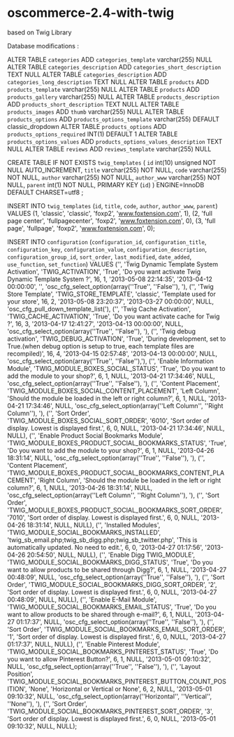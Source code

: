 oscommerce-2.4-with-twig
========================

based on Twig Library

Database modifications :

ALTER TABLE `categories` ADD `categories_template` varchar(255) NULL 
ALTER TABLE `categories_description` ADD `categories_short_description` TEXT NULL 
ALTER TABLE `categories_description` ADD `categories_long_description` TEXT NULL 
ALTER TABLE `products` ADD `products_template` varchar(255) NULL 
ALTER TABLE `products` ADD `products_gallery` varchar(255) NULL 
ALTER TABLE `products_description` ADD `products_short_description` TEXT NULL 
ALTER TABLE `products_images` ADD `thumb` varchar(255) NULL 
ALTER TABLE `products_options` ADD `products_options_template` varchar(255) DEFAULT classic_dropdown
ALTER TABLE `products_options` ADD `products_options_required` INT(1) DEFAULT 1
ALTER TABLE `products_options_values` ADD `products_options_values_description` TEXT NULL
ALTER TABLE `reviews` ADD `reviews_template` varchar(255) NULL 

CREATE TABLE IF NOT EXISTS `twig_templates` (
  `id` int(10) unsigned NOT NULL AUTO_INCREMENT,
  `title` varchar(255) NOT NULL,
  `code` varchar(255) NOT NULL,
  `author` varchar(255) NOT NULL,
  `author_www` varchar(255) NOT NULL,
  `parent` int(1) NOT NULL,
  PRIMARY KEY (`id`)
) ENGINE=InnoDB  DEFAULT CHARSET=utf8 ;

INSERT INTO `twig_templates` (`id`, `title`, `code`, `author`, `author_www`, `parent`) VALUES
(1, 'classic', 'classic', 'foxp2', 'www.foxtension.com', 1),
(2, 'full page center', 'fullpagecenter', 'foxp2', 'www.foxtension.com', 0),
(3, 'full page', 'fullpage', 'foxp2', 'www.foxtension.com', 0);

INSERT INTO `configuration` (`configuration_id`, `configuration_title`, `configuration_key`, `configuration_value`, `configuration_description`, `configuration_group_id`, `sort_order`, `last_modified`, `date_added`, `use_function`, `set_function`) VALUES
('', 'Twig Dynamic Template System Activation', 'TWIG_ACTIVATION', 'True', 'Do you want activate Twig Dynamic Template System ?', 16, 1, '2013-05-08 22:14:35', '2013-04-12 00:00:00', '', 'osc_cfg_select_option(array(''True'', ''False''), '),
('', 'Twig Store Template', 'TWIG_STORE_TEMPLATE', 'classic', 'Template used for your store', 16, 2, '2013-05-08 23:20:37', '2013-03-27 00:00:00', NULL, 'osc_cfg_pull_down_template_list('),
('', 'Twig Cache Activation', 'TWIG_CACHE_ACTIVATION', 'True', 'Do you want activate cache for Twig ?', 16, 3, '2013-04-17 12:41:27', '2013-04-13 00:00:00', NULL, 'osc_cfg_select_option(array(''True'', ''False''), '),
('', 'Twig debug activation', 'TWIG_DEBUG_ACTIVATION', 'True', 'During development, set to True.(when debug option is setup to true, each template files are recompiled)', 16, 4, '2013-04-15 02:57:48', '2013-04-13 00:00:00', NULL, 'osc_cfg_select_option(array(''True'', ''False''),'),
('', 'Enable Information Module', 'TWIG_MODULE_BOXES_SOCIAL_STATUS', 'True', 'Do you want to add the module to your shop?', 6, 1, NULL, '2013-04-21 17:34:46', NULL, 'osc_cfg_select_option(array(''True'', ''False''), '),
('', 'Content Placement', 'TWIG_MODULE_BOXES_SOCIAL_CONTENT_PLACEMENT', 'Left Column', 'Should the module be loaded in the left or right column?', 6, 1, NULL, '2013-04-21 17:34:46', NULL, 'osc_cfg_select_option(array(''Left Column'', ''Right Column''), '),
('', 'Sort Order', 'TWIG_MODULE_BOXES_SOCIAL_SORT_ORDER', '6010', 'Sort order of display. Lowest is displayed first.', 6, 0, NULL, '2013-04-21 17:34:46', NULL, NULL),
('', 'Enable Product Social Bookmarks Module', 'TWIG_MODULE_BOXES_PRODUCT_SOCIAL_BOOKMARKS_STATUS', 'True', 'Do you want to add the module to your shop?', 6, 1, NULL, '2013-04-26 18:31:14', NULL, 'osc_cfg_select_option(array(''True'', ''False''), '),
('', 'Content Placement', 'TWIG_MODULE_BOXES_PRODUCT_SOCIAL_BOOKMARKS_CONTENT_PLACEMENT', 'Right Column', 'Should the module be loaded in the left or right column?', 6, 1, NULL, '2013-04-26 18:31:14', NULL, 'osc_cfg_select_option(array(''Left Column'', ''Right Column''), '),
('', 'Sort Order', 'TWIG_MODULE_BOXES_PRODUCT_SOCIAL_BOOKMARKS_SORT_ORDER', '7010', 'Sort order of display. Lowest is displayed first.', 6, 0, NULL, '2013-04-26 18:31:14', NULL, NULL),
('', 'Installed Modules', 'TWIG_MODULE_SOCIAL_BOOKMARKS_INSTALLED', 'twig_sb_email.php;twig_sb_digg.php;twig_sb_twitter.php', 'This is automatically updated. No need to edit.', 6, 0, '2013-04-27 01:17:56', '2013-04-26 20:54:50', NULL, NULL),
('', 'Enable Digg TWIG_MODULE', 'TWIG_MODULE_SOCIAL_BOOKMARKS_DIGG_STATUS', 'True', 'Do you want to allow products to be shared through Digg?', 6, 1, NULL, '2013-04-27 00:48:09', NULL, 'osc_cfg_select_option(array(''True'', ''False''), '),
('', 'Sort Order', 'TWIG_MODULE_SOCIAL_BOOKMARKS_DIGG_SORT_ORDER', '2', 'Sort order of display. Lowest is displayed first.', 6, 0, NULL, '2013-04-27 00:48:09', NULL, NULL),
('', 'Enable E-Mail Module', 'TWIG_MODULE_SOCIAL_BOOKMARKS_EMAIL_STATUS', 'True', 'Do you want to allow products to be shared through e-mail?', 6, 1, NULL, '2013-04-27 01:17:37', NULL, 'osc_cfg_select_option(array(''True'', ''False''), '),
('', 'Sort Order', 'TWIG_MODULE_SOCIAL_BOOKMARKS_EMAIL_SORT_ORDER', '1', 'Sort order of display. Lowest is displayed first.', 6, 0, NULL, '2013-04-27 01:17:37', NULL, NULL),
('', 'Enable Pinterest Module', 'TWIG_MODULE_SOCIAL_BOOKMARKS_PINTEREST_STATUS', 'True', 'Do you want to allow Pinterest Button?', 6, 1, NULL, '2013-05-01 09:10:32', NULL, 'osc_cfg_select_option(array(''True'', ''False''), '),
('', 'Layout Position', 'TWIG_MODULE_SOCIAL_BOOKMARKS_PINTEREST_BUTTON_COUNT_POSITION', 'None', 'Horizontal or Vertical or None', 6, 2, NULL, '2013-05-01 09:10:32', NULL, 'osc_cfg_select_option(array(''Horizontal'', ''Vertical'', ''None''), '),
('', 'Sort Order', 'TWIG_MODULE_SOCIAL_BOOKMARKS_PINTEREST_SORT_ORDER', '3', 'Sort order of display. Lowest is displayed first.', 6, 0, NULL, '2013-05-01 09:10:32', NULL, NULL);

